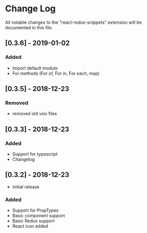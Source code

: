 # Change Log

All notable changes to the "react-redux-snippets" extension will be documented
in this file.

## [0.3.6] - 2019-01-02

### Added

- Import default module
- For methods (For of, For in, For each, map)

## [0.3.5] - 2018-12-23

### Removed

- removed old vsix files

## [0.3.3] - 2018-12-23

### Added

- Support for typescript
- Changelog

## [0.3.2] - 2018-12-23

- Initial release

### Added

- Support for PropTypes
- Basic component support
- Basic Redux support
- React icon added
